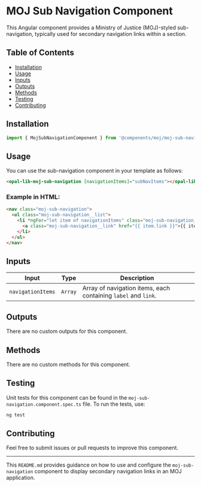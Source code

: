 # MOJ Sub Navigation Component

This Angular component provides a Ministry of Justice (MOJ)-styled sub-navigation, typically used for secondary navigation links within a section.

## Table of Contents

- [Installation](#installation)
- [Usage](#usage)
- [Inputs](#inputs)
- [Outputs](#outputs)
- [Methods](#methods)
- [Testing](#testing)
- [Contributing](#contributing)

## Installation

```typescript
import { MojSubNavigationComponent } from '@components/moj/moj-sub-navigation/moj-sub-navigation.component';
```

## Usage

You can use the sub-navigation component in your template as follows:

```html
<opal-lib-moj-sub-navigation [navigationItems]="subNavItems"></opal-lib-moj-sub-navigation>
```

### Example in HTML:

```html
<nav class="moj-sub-navigation">
  <ul class="moj-sub-navigation__list">
    <li *ngFor="let item of navigationItems" class="moj-sub-navigation__item">
      <a class="moj-sub-navigation__link" href="{{ item.link }}">{{ item.label }}</a>
    </li>
  </ul>
</nav>
```

## Inputs

| Input             | Type    | Description                                                    |
| ----------------- | ------- | -------------------------------------------------------------- |
| `navigationItems` | `Array` | Array of navigation items, each containing `label` and `link`. |

## Outputs

There are no custom outputs for this component.

## Methods

There are no custom methods for this component.

## Testing

Unit tests for this component can be found in the `moj-sub-navigation.component.spec.ts` file. To run the tests, use:

```bash
ng test
```

## Contributing

Feel free to submit issues or pull requests to improve this component.

---

This `README.md` provides guidance on how to use and configure the `moj-sub-navigation` component to display secondary navigation links in an MOJ application.
